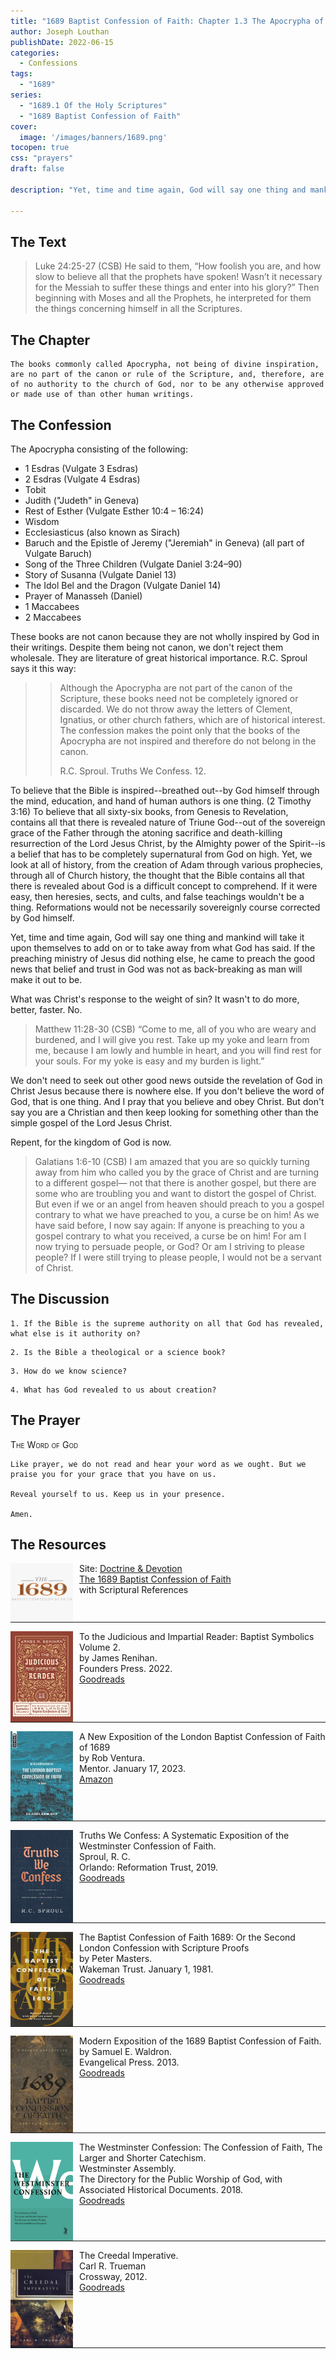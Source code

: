 ```yaml
---
title: "1689 Baptist Confession of Faith: Chapter 1.3 The Apocrypha of Holy Scripture"
author: Joseph Louthan
publishDate: 2022-06-15
categories:
  - Confessions
tags:
  - "1689"
series:
  - "1689.1 Of the Holy Scriptures"
  - "1689 Baptist Confession of Faith"
cover:
  image: '/images/banners/1689.png'
tocopen: true
css: "prayers"
draft: false

description: "Yet, time and time again, God will say one thing and mankind will take it upon themselves to add on or to take away from what God has said. If the preaching ministry of Jesus did nothing else, he came to preach the good news that belief and trust in God was not as back-breaking as man will make it out to be."

---
```


## The Text

>Luke 24:25-27 (CSB) He said to them, “How foolish you are, and how slow to believe all that the prophets have spoken! Wasn’t it necessary for the Messiah to suffer these things and enter into his glory?” Then beginning with Moses and all the Prophets, he interpreted for them the things concerning himself in all the Scriptures.

## The Chapter

```text
The books commonly called Apocrypha, not being of divine inspiration, are no part of the canon or rule of the Scripture, and, therefore, are of no authority to the church of God, nor to be any otherwise approved or made use of than other human writings.
```

## The Confession

The Apocrypha consisting of the following:

- 1 Esdras (Vulgate 3 Esdras)
- 2 Esdras (Vulgate 4 Esdras)
- Tobit
- Judith ("Judeth" in Geneva)
- Rest of Esther (Vulgate Esther 10:4 – 16:24)
- Wisdom
- Ecclesiasticus (also known as Sirach)
- Baruch and the Epistle of Jeremy ("Jeremiah" in Geneva) (all part of Vulgate Baruch)
- Song of the Three Children (Vulgate Daniel 3:24–90)
- Story of Susanna (Vulgate Daniel 13)
- The Idol Bel and the Dragon (Vulgate Daniel 14)
- Prayer of Manasseh (Daniel)
- 1 Maccabees
- 2 Maccabees

These books are not canon because they are not wholly inspired by God in their writings. Despite them being not canon, we don't reject them wholesale. They are literature of great historical importance. R.C. Sproul says it this way:

>>Although the Apocrypha are not part of the canon of the Scripture, these books need not be completely ignored or discarded. We do not throw away the letters of Clement, Ignatius, or other church fathers, which are of historical interest. The confession makes the point only that the books of the Apocrypha are not inspired and therefore do not belong in the canon.
>>
>> R.C. Sproul. Truths We Confess. 12.

To believe that the Bible is inspired--breathed out--by God himself through the mind, education, and hand of human authors is one thing. (2 Timothy 3:16) To believe that all sixty-six books, from Genesis to Revelation, contains all that there is revealed nature of Triune God--out of the sovereign grace of the Father through the atoning sacrifice and death-killing resurrection of the Lord Jesus Christ, by the Almighty power of the Spirit--is a belief that has to be completely supernatural from God on high. Yet, we look at all of history, from the creation of Adam through various prophecies, through all of Church history, the thought that the Bible contains all that there is revealed about God is a difficult concept to comprehend. If it were easy, then heresies, sects, and cults, and false teachings wouldn't be a thing. Reformations would not be necessarily sovereignly course corrected by God himself.

Yet, time and time again, God will say one thing and mankind will take it upon themselves to add on or to take away from what God has said. If the preaching ministry of Jesus did nothing else, he came to preach the good news that belief and trust in God was not as back-breaking as man will make it out to be.

What was Christ's response to the weight of sin? It wasn't to do more, better, faster. No.

>Matthew 11:28-30 (CSB) “Come to me, all of you who are weary and burdened, and I will give you rest. Take up my yoke and learn from me, because I am lowly and humble in heart, and you will find rest for your souls. For my yoke is easy and my burden is light.”

We don't need to seek out other good news outside the revelation of God in Christ Jesus because there is nowhere else. If you don't believe the word of God, that is one thing. And I pray that you believe and obey Christ. But don't say you are a Christian and then keep looking for something other than the simple gospel of the Lord Jesus Christ.

Repent, for the kingdom of God is now.

>Galatians 1:6-10 (CSB) I am amazed that you are so quickly turning away from him who called you by the grace of Christ and are turning to a different gospel— not that there is another gospel, but there are some who are troubling you and want to distort the gospel of Christ. But even if we or an angel from heaven should preach to you a gospel contrary to what we have preached to you, a curse be on him! As we have said before, I now say again: If anyone is preaching to you a gospel contrary to what you received, a curse be on him! For am I now trying to persuade people, or God? Or am I striving to please people? If I were still trying to please people, I would not be a servant of Christ.

## The Discussion

```text
1. If the Bible is the supreme authority on all that God has revealed, what else is it authority on?
```

```text
2. Is the Bible a theological or a science book?
```

```text
3. How do we know science?
```

```text
4. What has God revealed to us about creation?
```

## The Prayer

<div style='font-variant: small-caps;'>
The Word of God
</div>

```text
Like prayer, we do not read and hear your word as we ought. But we praise you for your grace that you have on us.

Reveal yourself to us. Keep us in your presence.

Amen.
```

## The Resources

<img src="images/dnd-1689-site-logo.png" align="left" width="100" style="padding-right: 10px" />Site: [Doctrine & Devotion](http://www.doctrineanddevotion.com/)  
[The 1689 Baptist Confession of Faith](https://www.the1689confession.com/)  
with Scriptural References

<p style="clear:both;">

---

<img src="images/confession-1689-judacious-reader-renihan.png" align="left" width="100" style="padding-right: 10px" />To the Judicious and Impartial Reader: Baptist Symbolics Volume 2.  
by James Renihan.  
Founders Press. 2022.  
[Goodreads](https://www.goodreads.com/book/show/17867976-modern-exposition-of-the-1689-baptist-confession-of-faith)

<p style="clear:both;">

---

<img src="images/confession-1689-new-exposition-ventura.jpg" align="left" width="100" style="padding-right: 10px" />A New Exposition of the London Baptist Confession of Faith of 1689    
by Rob Ventura.  
Mentor. January 17, 2023.  
[Amazon](https://www.amazon.com/Exposition-London-Baptist-Confession-Faith/dp/1527108902/ref=asc_df_1527108902/?tag=hyprod-20&linkCode=df0&hvadid=598295323603&hvpos=&hvnetw=g&hvrand=3877532160906942020&hvpone=&hvptwo=&hvqmt=&hvdev=c&hvdvcmdl=&hvlocint=&hvlocphy=9014286&hvtargid=pla-1722666080628&psc=1)

<p style="clear:both;">

---

<img src="images/confession-wcf-truths-we-confess-sproul.jpg" align="left" width="100" style="padding-right: 10px" />Truths We Confess: A Systematic Exposition of the Westminster Confession of Faith.  
Sproul, R. C.    
Orlando: Reformation Trust, 2019.  
[Goodreads](https://www.goodreads.com/book/show/50024945-truths-we-confess?ac=1&from_search=true&qid=ssTkBgIFwE&rank=1)

<p style="clear:both;">

---

<img src="images/confession-1689-masters.jpg" align="left" width="100" style="padding-right: 10px" />The Baptist Confession of Faith 1689: Or the Second London Confession with Scripture Proofs  
by Peter Masters.  
Wakeman Trust. January 1, 1981.  
[Goodreads](https://www.goodreads.com/book/show/1723671.Baptist_Confession_of_Faith_1689?ac=1&from_search=true&qid=HfdndsOLE6&rank=1)

<p style="clear:both;">

---

<img src="images/confession-1689-modern-exposition-waldron.jpg" align="left" width="100" style="padding-right: 10px" />Modern Exposition of the 1689 Baptist Confession of Faith.  
by Samuel E. Waldron.  
Evangelical Press. 2013.  
[Goodreads](https://www.goodreads.com/book/show/17867976-modern-exposition-of-the-1689-baptist-confession-of-faith)

<p style="clear:both;">

---

<img src="images/confession-wcf-banner-of-truth.jpg" align="left" width="100" style="padding-right: 10px" />The Westminster Confession: The Confession of Faith, The Larger and Shorter Catechism.  
Westminster Assembly.  
The Directory for the Public Worship of God, with Associated Historical Documents. 2018.   
[Goodreads](https://www.goodreads.com/book/show/39905592-the-westminster-confession?ac=1&from_search=true&qid=oMfahlcldC&rank=1)

<p style="clear:both;">

---

<img src="images/book-creedal-imperative-trueman.jpg" align="left" width="100" style="padding-right: 10px" />The Creedal Imperative.  
Carl R. Trueman    
Crossway, 2012.  
[Goodreads](https://www.goodreads.com/book/show/14452976-the-creedal-imperative?ac=1&from_search=true&qid=GTaJVGWwOY&rank=1)

<p style="clear:both;">

---


